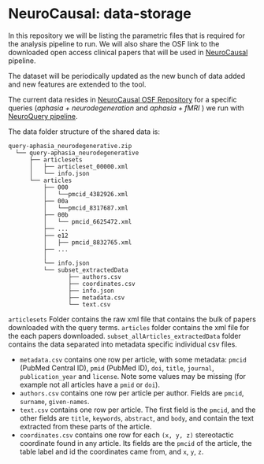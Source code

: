 # NeuroCausal: data-storage

In this repository we will be listing the parametric files that is required for the analysis pipeline to run. 
We will also share the OSF link to the downloaded open access clinical papers that will be used in [NeuroCausal](https://github.com/neurocausal/neurocausal) pipeline.

The dataset will be periodically updated as the new bunch of data added and new features are extended to the tool.



The current data resides in [NeuroCausal OSF Repository](https://osf.io/hjsm2/) for a specific queries (_aphasia + neurodegeneration_ and _aphasia + fMRI_ ) we run with [NeuroQuery pipeline](https://github.com/neuroquery/nqdc). 


The data folder structure of the shared data is:

```
query-aphasia_neurodegenerative.zip
  └── query-aphasia_neurodegenerative
      ├── articlesets
      │   ├── articleset_00000.xml
      │   └── info.json
      └── articles
          ├── 000
          │   └──pmcid_4382926.xml
          ├── 00a
          │   └──pmcid_8317687.xml
          ├── 00b
          │   └── pmcid_6625472.xml
          ├── ...
          ├── e12
          │   ├── pmcid_8832765.xml
          ├── ...
          │
          └── info.json
          └── subset_extractedData
                 ├── authors.csv
                 ├── coordinates.csv
                 ├── info.json
                 ├── metadata.csv
                 └── text.csv
```

`articlesets` Folder contains the raw xml file that contains the bulk of papers downloaded with the query terms.
`articles` folder contains the xml file for the each papers downloaded.
`subset_allArticles_extractedData` folder contains the data separated into metadata specific individual csv files.

- `metadata.csv` contains one row per article, with some metadata: `pmcid`
  (PubMed Central ID), `pmid` (PubMed ID), `doi`, `title`, `journal`,
  `publication_year` and `license`. Note some values may be missing (for example
  not all articles have a `pmid` or `doi`).
- `authors.csv` contains one row per article per author. Fields are `pmcid`,
  `surname`, `given-names`.
- `text.csv` contains one row per article. The first field is the `pmcid`, and
  the other fields are `title`, `keywords`, `abstract`, and `body`, and contain
  the text extracted from these parts of the article.
- `coordinates.csv` contains one row for each `(x, y, z)` stereotactic
  coordinate found in any article. Its fields are the `pmcid` of the article,
  the table label and id the coordinates came from, and `x`, `y`, `z`.

